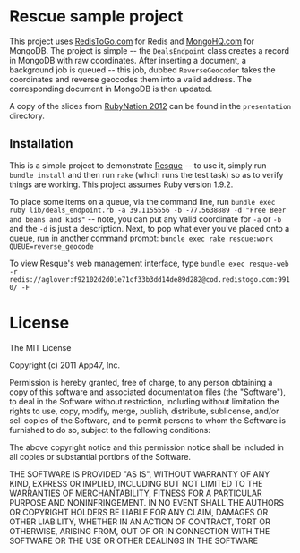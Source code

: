 # Rescue sample project 

This project uses [RedisToGo.com](https://redistogo.com) for Redis and [MongoHQ.com](https://mongohq.com) for MongoDB. The project is simple -- the `DealsEndpoint` class creates a record in MongoDB with raw coordinates. After inserting a document, a background job is queued -- this job, dubbed `ReverseGeocoder` takes the coordinates and reverse geocodes them into a valid address. The corresponding document in MongoDB is then updated.

A copy of the slides from [RubyNation 2012](http://www.rubynation.org/) can be found in the `presentation` directory.

## Installation

This is a simple project to demonstrate [Resque](https://github.com/defunkt/resque) -- to use it, simply run `bundle install` and then run `rake` (which runs the test task) so as to verify things are working. This project assumes Ruby version 1.9.2.

To place some items on a queue, via the command line, run `bundle exec ruby lib/deals_endpoint.rb -a 39.1155556 -b -77.5638889 -d "Free Beer and beans and kids"` -- note, you can put any valid coordinate for `-a` or `-b` and the `-d` is just a description. Next, to pop what ever you've placed onto a queue, run in another command prompt: `bundle exec rake resque:work QUEUE=reverse_geocode`

To view Resque's web management interface, type `bundle exec resque-web -r redis://aglover:f92102d2d01e71cf33b3dd14de89d282@cod.redistogo.com:9910/ -F`

# License

The MIT License

Copyright (c) 2011 App47, Inc.

Permission is hereby granted, free of charge, to any person obtaining a copy of this software and associated documentation files (the "Software"), to deal in the Software without restriction, including without limitation the rights to use, copy, modify, merge, publish, distribute, sublicense, and/or sell copies of the Software, and to permit persons to whom the Software is furnished to do so, subject to the following conditions:

The above copyright notice and this permission notice shall be included in all copies or substantial portions of the Software.

THE SOFTWARE IS PROVIDED "AS IS", WITHOUT WARRANTY OF ANY KIND, EXPRESS OR IMPLIED, INCLUDING BUT NOT LIMITED TO THE WARRANTIES OF MERCHANTABILITY, FITNESS FOR A PARTICULAR PURPOSE AND NONINFRINGEMENT. IN NO EVENT SHALL THE AUTHORS OR COPYRIGHT HOLDERS BE LIABLE FOR ANY CLAIM, DAMAGES OR OTHER LIABILITY, WHETHER IN AN ACTION OF CONTRACT, TORT OR OTHERWISE, ARISING FROM, OUT OF OR IN CONNECTION WITH THE SOFTWARE OR THE USE OR OTHER DEALINGS IN THE SOFTWARE